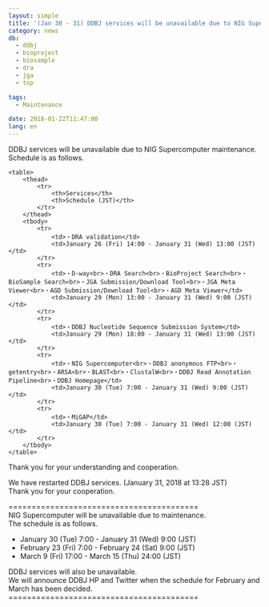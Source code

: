 ```yaml
---
layout: simple
title: '(Jan 30 - 31) DDBJ services will be unavailable due to NIG Supercomputer maintenance <span class="red">(Resumed)</span>'
category: news
db:
  - ddbj
  - bioproject
  - biosample
  - dra
  - jga
  - top

tags:
  - Maintenance

date: 2018-01-22T11:47:00
lang: en
---
```


<p>DDBJ services will be unavailable due to NIG Supercomputer maintenance.<br>Schedule is as follows.</p>
<div class="main_table format">

    <table>
        <thead>
            <tr>
                <th>Services</th>
                <th>Schedule (JST)</th>
            </tr>
        </thead>
        <tbody>
            <tr>
                <td>・DRA validation</td>
                <td>January 26 (Fri) 14:00 - January 31 (Wed) 13:00 (JST)</td>
            </tr>
            <tr>
                <td>・D-way<br>・DRA Search<br>・BioProject Search<br>・BioSample Search<br>・JGA Submission/Download Tool<br>・JGA Meta Viewer<br>・AGD Submission/Download Tool<br>・AGD Meta Viewer</td>
                <td>January 29 (Mon) 13:00 - January 31 (Wed) 9:00 (JST)</td>
            </tr>
            <tr>
                <td>・DDBJ Nucleotide Sequence Submission System</td>
                <td>January 29 (Mon) 18:00 - January 31 (Wed) 13:00 (JST)</td>
            </tr>
            <tr>
                <td>・NIG Supercomputer<br>・DDBJ anonymous FTP<br>・getentry<br>・ARSA<br>・BLAST<br>・ClustalW<br>・DDBJ Read Annotation Pipeline<br>・DDBJ Homepage</td>
                <td>January 30 (Tue) 7:00 - January 31 (Wed) 9:00 (JST)</td>
            </tr>
            <tr>
                <td>・MiGAP</td>
                <td>January 30 (Tue) 7:00 - January 31 (Wed) 12:00 (JST)</td>
            </tr>
        </tbody>
    </table>
</div>

<p>Thank you for your understanding and cooperation.</p>

<p><span class="red">We have restarted DDBJ services. (January 31, 2018 at 13:28 JST)<br>Thank you for your cooperation.</span></p>

<p>=========================================<br>NIG Supercomputer will be unavailable due to maintenance.<br>The schedule is as follows.</p>

<p>

<ul>
    <li>January 30 (Tue) 7:00 - January 31 (Wed) 9:00 (JST)</li>
    <li>February 23 (Fri) 7:00 - February 24 (Sat) 9:00 (JST)</li>
    <li>March 9 (Fri) 17:00 - March 15 (Thu) 24:00 (JST)</li>
</ul>
</p>

<p>DDBJ services will also be unavailable.<br>We will announce DDBJ HP and Twitter when the schedule for February and March has been decided.<br>=========================================</p>
